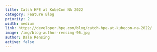 ```yaml
---
title: Catch HPE at KubeCon NA 2022
category: Feature Blog
priority: 2
width: medium
link: https://developer.hpe.com/blog/catch-hpe-at-kubecon-na-2022/
image: /img/blog-author-rensing-96.jpg
author: Dale Rensing
active: false
---
```

 ﻿   
